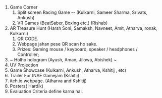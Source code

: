 1. Game Corner
	1. Split screen Racing Game -- (Kulkarni, Sameer Sharma, Srivats, Ankush)
	2. VR Games (BeatSaber, Boxing etc.) (Rishab)
2. AR Treasure Hunt (Harsh Soni, Samaksh, Navneet, Amit, Atharva, ronak, Kulkarni)
	1. QR CODE. 
	2. Webpage jahan pese QR scan ho sake.
	3. Prizes: Gaming mouse / keyboard, speaker / headphones / Controller; 
3. ~ Holho hologram (Ayush, Aman, Jilowa, Abishek) ~
4. UV Projection
5. Game Showcase (Kulkarni, Ankush, Atharva, Kshitij , etc)
6. Trailer For INAE Gamejam (Kshitij)
7. itch.io webpage. (Atharva and Kshitij)
8. Posters( Hardik)
9. Evaluation Criteria define karna hai.